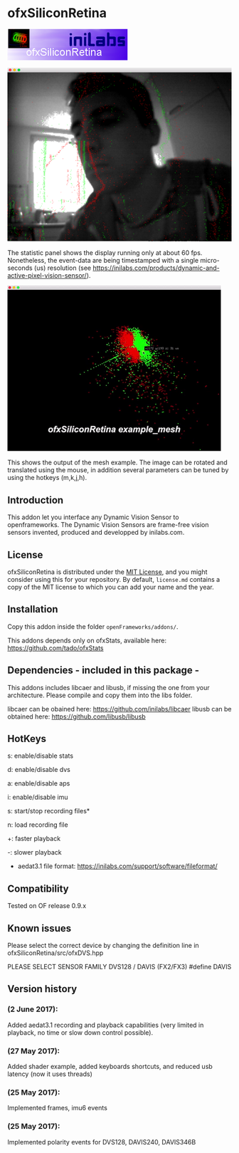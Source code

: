 ofxSiliconRetina
=====================================

![alt text](https://github.com/federicohyo/ofxSiliconRetina/blob/master/ofxaddons_thumbnail.png "ofxSiliconRetina")

![alt text](https://github.com/federicohyo/ofxSiliconRetina/blob/master/docs/viewer.png "Viewer")

The statistic panel shows the display running only at about 60 fps. Nonetheless, the event-data are being timestamped with a single micro-seconds (us) resolution (see https://inilabs.com/products/dynamic-and-active-pixel-vision-sensor/). 

![alt text](https://github.com/federicohyo/ofxSiliconRetina/blob/master/docs/viewer_mesh_3dgif.gif "Mesh Example")

This shows the output of the mesh example. The image can be rotated and translated using the mouse, in addition several parameters can be tuned by using the hotkeys (m,k,j,h).

Introduction
------------
This addon let you interface any Dynamic Vision Sensor to openframeworks.
The Dynamic Vision Sensors are frame-free vision sensors invented, produced and developped by inilabs.com.

License
-------
ofxSiliconRetina is distributed under the [MIT License](https://en.wikipedia.org/wiki/MIT_License), and you might consider using this for your repository. By default, `license.md` contains a copy of the MIT license to which you can add your name and the year.

Installation
------------
Copy this addon inside the folder `openFrameworks/addons/`. 

This addons depends only on ofxStats, available here: https://github.com/tado/ofxStats 

Dependencies - included in this package -
------------
This addons includes libcaer and libusb, if missing the one from your architecture. 
Please compile and copy them into the libs folder.

libcaer can be obained here: https://github.com/inilabs/libcaer
libusb can be obtained here: https://github.com/libusb/libusb

HotKeys
-----------

s: enable/disable stats

d: enable/disable dvs

a: enable/disable aps

i: enable/disable imu

s: start/stop recording files* 

n: load recording file

+: faster playback

-: slower playback

* aedat3.1 file format: https://inilabs.com/support/software/fileformat/ 


Compatibility
------------
Tested on OF release 0.9.x 

Known issues
------------

Please select the correct device by changing the definition line in ofxSiliconRetina/src/ofxDVS.hpp

PLEASE SELECT SENSOR FAMILY  DVS128 / DAVIS (FX2/FX3)
#define DAVIS

Version history
------------

### (2 June 2017):

Added aedat3.1 recording and playback capabilities (very limited in playback, no time or slow down control possible).

### (27 May 2017):

Added shader example, added keyboards shortcuts, and reduced usb latency (now it uses threads)

### (25 May 2017):

Implemented frames, imu6 events 

### (25 May 2017):

Implemented polarity events for DVS128, DAVIS240, DAVIS346B 

